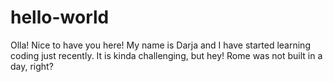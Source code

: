 # hello-world

Olla!
Nice to have you here! My name is Darja and I have started learning coding just recently. It is kinda challenging, but hey! Rome was not built in a day, right?
